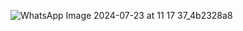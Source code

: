 ![WhatsApp Image 2024-07-23 at 11 17 37_4b2328a8](https://github.com/user-attachments/assets/4570c138-578b-44dc-8681-e61bc661cb9a)

